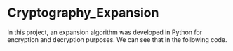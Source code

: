 # Cryptography_Expansion

In this project, an expansion algorithm was developed in Python for encryption and decryption purposes. We can see that in the following code.
